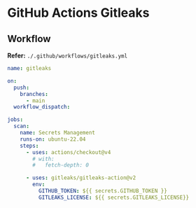 # GitHub Actions Gitleaks

## Workflow

**Refer:** `./.github/workflows/gitleaks.yml`

```yml
name: gitleaks

on:
  push:
    branches:
      - main
  workflow_dispatch:

jobs:
  scan:
    name: Secrets Management
    runs-on: ubuntu-22.04
    steps:
      - uses: actions/checkout@v4
        # with:
        #   fetch-depth: 0

      - uses: gitleaks/gitleaks-action@v2
        env:
          GITHUB_TOKEN: ${{ secrets.GITHUB_TOKEN }}
          GITLEAKS_LICENSE: ${{ secrets.GITLEAKS_LICENSE}}
```
